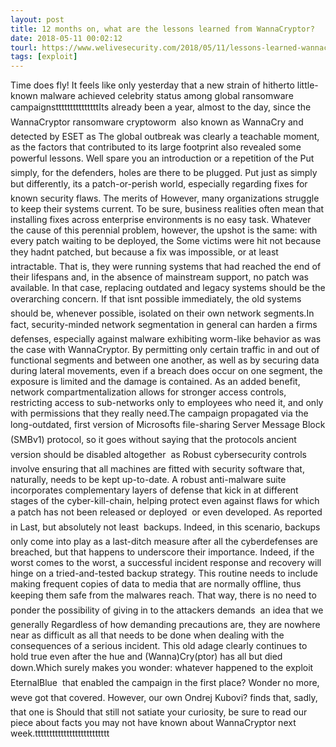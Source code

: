 ```yaml
---
layout: post
title: 12 months on, what are the lessons learned from WannaCryptor?
date: 2018-05-11 00:02:12
tourl: https://www.welivesecurity.com/2018/05/11/lessons-learned-wannacryptor/
tags: [exploit]
---
```

Time does fly! It feels like only yesterday that a new strain of hitherto little-known malware achieved celebrity status among global ransomware campaignstttttttttttttttIts already been a year, almost to the day, since the WannaCryptor ransomware cryptoworm  also known as WannaCry and detected by ESET as The global outbreak was clearly a teachable moment, as the factors that contributed to its large footprint also revealed some powerful lessons. Well spare you an introduction or a repetition of the Put simply, for the defenders, holes are there to be plugged. Put just as simply but differently, its a patch-or-perish world, especially regarding fixes for known security flaws. The merits of However, many organizations struggle to keep their systems current. To be sure, business realities often mean that installing fixes across enterprise environments is no easy task. Whatever the cause of this perennial problem, however, the upshot is the same: with every patch waiting to be deployed, the Some victims were hit not because they hadnt patched, but because a fix was impossible, or at least intractable. That is, they were running systems that had reached the end of their lifespans and, in the absence of mainstream support, no patch was available. In that case, replacing outdated and legacy systems should be the overarching concern. If that isnt possible immediately, the old systems should be, whenever possible, isolated on their own network segments.In fact, security-minded network segmentation in general can harden a firms defenses, especially against malware exhibiting worm-like behavior as was the case with WannaCryptor. By permitting only certain traffic in and out of functional segments and between one another, as well as by securing data during lateral movements, even if a breach does occur on one segment, the exposure is limited and the damage is contained. As an added benefit, network compartmentalization allows for stronger access controls, restricting access to sub-networks only to employees who need it, and only with permissions that they really need.The campaign propagated via the long-outdated, first version of Microsofts file-sharing Server Message Block (SMBv1) protocol, so it goes without saying that the protocols ancient version should be disabled altogether  as Robust cybersecurity controls involve ensuring that all machines are fitted with security software that, naturally, needs to be kept up-to-date. A robust anti-malware suite incorporates complementary layers of defense that kick in at different stages of the cyber-kill-chain, helping protect even against flaws for which a patch has not been released or deployed  or even developed. As reported in Last, but absolutely not least  backups. Indeed, in this scenario, backups only come into play as a last-ditch measure after all the cyberdefenses are breached, but that happens to underscore their importance. Indeed, if the worst comes to the worst, a successful incident response and recovery will hinge on a tried-and-tested backup strategy. This routine needs to include making frequent copies of data to media that are normally offline, thus keeping them safe from the malwares reach. That way, there is no need to ponder the possibility of giving in to the attackers demands  an idea that we generally Regardless of how demanding precautions are, they are nowhere near as difficult as all that needs to be done when dealing with the consequences of a serious incident. This old adage clearly continues to hold true even after the hue and (Wanna)Cry(ptor) has all but died down.Which surely makes you wonder: whatever happened to the exploit  EternalBlue  that enabled the campaign in the first place? Wonder no more, weve got that covered. However, our own Ondrej Kubovi? finds that, sadly, that one is Should that still not satiate your curiosity, be sure to read our piece about facts you may not have known about WannaCryptor next week.tttttttttttttttttttttttttt